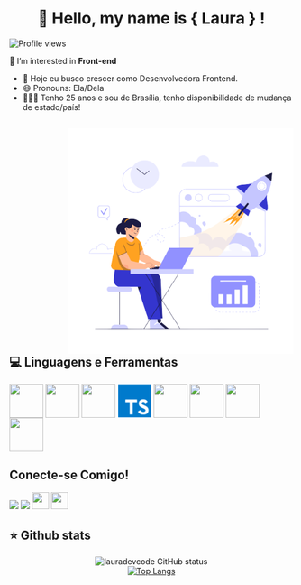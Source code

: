 <h1 align="center">🦄 Hello, my name is <strong>{ Laura } !</strong> </h1>

  <p align="left"> <img src="https://komarev.com/ghpvc/?username=lauradevcode&color=red" alt="Profile views" /> </p>

 🌈 I’m interested in **Front-end**
- 🎯 Hoje eu busco crescer como Desenvolvedora Frontend.
- 😄 Pronouns: Ela/Dela
- 👩🏽‍💻 Tenho 25 anos e sou de Brasília, tenho disponibilidade de mudança de estado/país!
##

<img src="codegirl.png" min-width="300px" max-width="400px" width="400px" align="right" alt="ilustra" style="margin-left: 100px">

##

<div style="display: inline_block">
<h2 align = "left">💻 Linguagens e Ferramentas</h2> 

<img align="center" width="60px" height="60px" src="https://cdn.jsdelivr.net/gh/devicons/devicon/icons/html5/html5-original-wordmark.svg" />
<img align="center" width="60px" height="60px" src="https://cdn.jsdelivr.net/gh/devicons/devicon/icons/css3/css3-original-wordmark.svg" />
<img align="center" width="60px" height="60px" src="https://cdn.jsdelivr.net/gh/devicons/devicon/icons/javascript/javascript-original.svg" />
<img align="center" width="60px" height="60px" src="https://raw.githubusercontent.com/devicons/devicon/master/icons/typescript/typescript-plain.svg">
<img align="center" width="60px" height="60px" src="https://cdn.jsdelivr.net/gh/devicons/devicon/icons/bootstrap/bootstrap-original.svg" />  
<img align="center" width="60px" height="60px" src="https://img.shields.io/badge/jquery-%230769AD.svg?style=for-the-badge&logo=jquery&logoColor=white" />
<img align="center" width="60px" height="60px" src="https://img.shields.io/badge/git-%23F05033.svg?style=for-the-badge&logo=git&logoColor=white" />
<img align="center" width="60px" height="60px" src="https://cdn.jsdelivr.net/gh/devicons/devicon/icons/git/git-original.svg" /> 

</div>

##

<div>

<h2 align = "left"> Conecte-se Comigo!  </h2>
<a href = "mailto:laurauxuidesginer@gmail.com"><img src="https://img.shields.io/badge/Gmail-D14836?style=for-the-badge&logo=gmail&logoColor=white" target="_blank"></a>
<a href = "https://www.facebook.com/profile.php?id=100094957341978"><img src="https://img.shields.io/badge/Facebook-1877F2?style=for-the-badge&logo=facebook&logoColor=white" target="_blank"></a>
  <a href="https://www.instagram.com/laura.multigl/" target="_blank"><img src="https://cdn.discordapp.com/attachments/798631748421943347/1082789366612627476/1676668902216.png" target="_blank" height="30" width="30"></a>
  <a href="https://www.linkedin.com/in/lauradevcode/" target="_blank"><img src="https://cdn.discordapp.com/attachments/798631748421943347/1082789366855905290/1676668808990.png" target="_blank" height="30" width="30"></a> 

</div>

 ## ⭐ Github stats

 <div align="center">

![lauradevcode GitHub status](https://github-readme-stats.vercel.app/api?username=lauradevcode&hide=contribs,issues&show_icons=true&theme=dark)
<br/>
[![Top Langs](https://github-readme-stats.vercel.app/api/top-langs/?username=lauradevcode&theme=dark&layout=compact)](https://github.com/anuraghazra/github-readme-stats)

<div>


